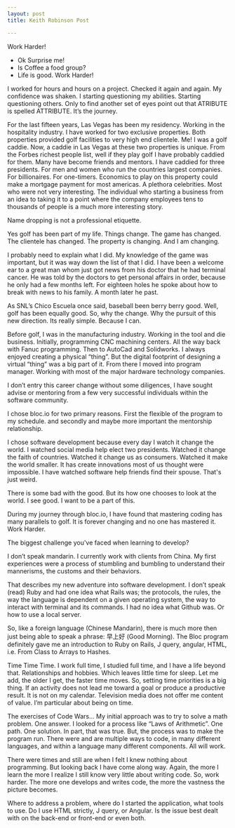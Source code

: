 ```yaml
---
layout: post
title: Keith Robinson Post 

---
```

Work Harder!
* Ok Surprise me!
* Is Coffee a food group?
* Life is good.
Work Harder!
 

I worked for hours and hours on a project. Checked it again and again. My confidence was shaken. I starting questioning my abilities. Starting questioning others. Only to find another set of eyes point out that ATRIBUTE is spelled ATTRIBUTE. It’s the journey. 

For the last fifteen years, Las Vegas has been my residency. Working in the hospitality industry. I have worked for two exclusive properties. Both properties provided golf facilities to very high end clientele. Me! I was a golf caddie. Now, a caddie in Las Vegas at these two properties is unique. From the Forbes richest people list, well if they play golf I have probably caddied for them. Many have become friends and mentors.  I have caddied for three presidents. For men and women who run the countries largest companies. For billionaires. For one-timers. Economics to play on this property could make a mortgage payment for most americas. A plethora celebrities. Most who were not very interesting. The individual who starting a business from an idea to taking it to a point where the company employees tens to thousands of people is a much more interesting story. 

Name dropping is not a professional etiquette.  

Yes golf has been part of my life. Things change. The game has changed. The clientele has changed. The property is changing. And I am changing. 

I probably need to explain what I did. My knowledge of the game was important, but it was way down the list of that I did. I have been a welcome ear to a great man whom just got news from his doctor that he had terminal cancer. He was told by the doctors to get personal affairs in order, because he only had a few months left. For eighteen holes he spoke about how to break with news to his family. A month later he past. 



As SNL’s Chico Escuela once said, baseball been berry berry good. Well, golf has been equally good. So, why the change. Why the pursuit of this new direction. Its really simple. Because I can.  

Before golf, I was in the manufacturing industry. Working in the tool and die business. Initially, programming CNC machining centers. All the way back with Fanuc programming. Then to AutoCad and Solidworks. I always enjoyed creating a physical “thing”. But the digital footprint of designing a virtual “thing” was a big part of it. From there I moved into program manager. Working with most of the major hardware technology companies.

I don’t entry this career change without some diligences, I have sought advise or mentoring from  a few very successful individuals within the software community. 

I chose bloc.io for two primary reasons. First the flexible of the program to my schedule. and secondly and maybe more important the mentorship relationship.  

I chose software development because every day I watch it change the world. I watched social media help elect two presidents. Watched it change the faith of countries. Watched it change us as consumers. Watched it make the world smaller. It has create innovations most of us thought were impossible. I have watched software help friends find their spouse. That's just weird.

There is some bad with the good. But its how one chooses to look at the world. I see good. 
I want to be a part of this. 

During my journey through bloc.io, I have found that mastering coding has many parallels to golf. It is forever changing and no one has mastered it. Work Harder.


The biggest challenge you've faced when learning to develop?

I don’t speak mandarin. I currently work with clients from China. My first experiences were a process of stumbling and bumbling to understand their mannerisms, the customs and their behaviors.  

That describes my new adventure into software development. I don’t speak (read) Ruby and had one idea what Rails was; the protocols, the rules, the way the language is dependent on a given operating system, the way to interact with terminal and its commands. I had no idea  what Github was. Or how to use a local server.

So, like a foreign language (Chinese Mandarin), there is much more then just  being able to speak a phrase:  早上好  (Good Morning).  The Bloc program definitely gave me an introduction to Ruby on Rails, J query, angular, HTML, i.e.  From Class to Arrays to Hashes. 

Time Time Time. I work full time, I studied full time, and I have a life beyond that. Relationships and hobbies. Which leaves little time for sleep.   Let me add, the older I get, the faster time moves. So, setting time priorities is a big thing. If an activity does not lead me toward a goal or produce a productive result. It is not on my calendar. Television media does not offer me content of value.  I’m particular about being on time. 


The exercises of Code Wars… My initial approach was to try to solve a math problem. One answer. I looked for a process like “Laws of Arithmetic”. One path. One solution. In part, that was true. But, the process was to make the program run.  There were and are multiple ways to code, in many different languages, and within a language many different components. All will work.  

There were times and still are when I felt I knew nothing about programming. But looking back I have come along way. Again, the more I learn the more I realize I still know very little about writing code. So, work harder. The more one develops and writes code, the more the vastness  the picture becomes.

Where to address a problem, where do I started the application, what tools to use. Do I use HTML strictly, J query, or Angular. Is the issue best dealt with on the back-end or front-end or even both. 




